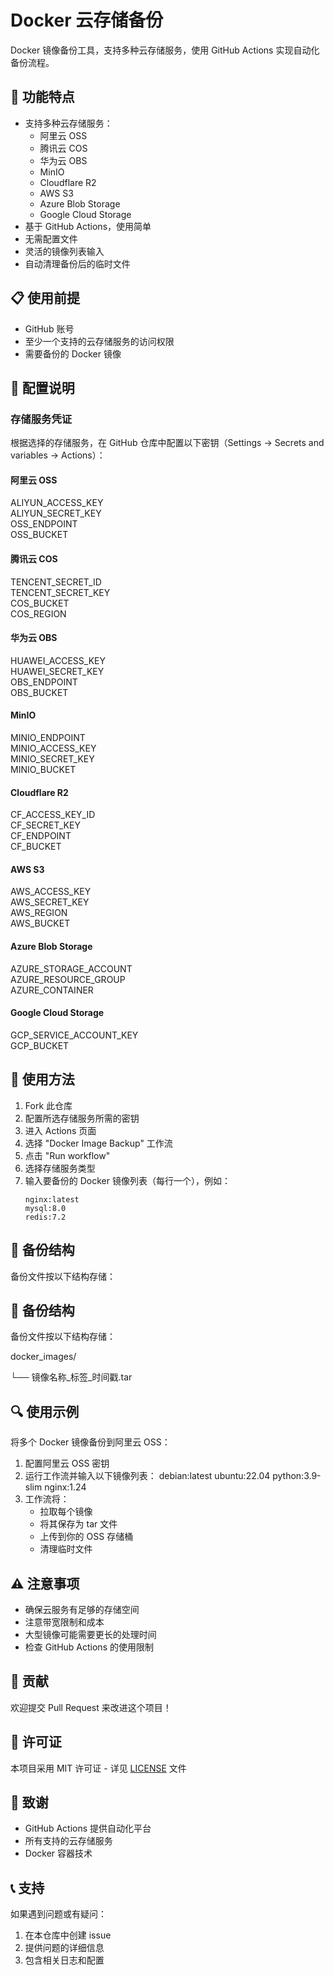 # Docker 云存储备份

Docker 镜像备份工具，支持多种云存储服务，使用 GitHub Actions 实现自动化备份流程。

## 🚀 功能特点

- 支持多种云存储服务：
  - 阿里云 OSS
  - 腾讯云 COS
  - 华为云 OBS
  - MinIO
  - Cloudflare R2
  - AWS S3
  - Azure Blob Storage
  - Google Cloud Storage
- 基于 GitHub Actions，使用简单
- 无需配置文件
- 灵活的镜像列表输入
- 自动清理备份后的临时文件

## 📋 使用前提

- GitHub 账号
- 至少一个支持的云存储服务的访问权限
- 需要备份的 Docker 镜像

## 🔑 配置说明

### 存储服务凭证

根据选择的存储服务，在 GitHub 仓库中配置以下密钥（Settings -> Secrets and variables -> Actions）：

#### 阿里云 OSS
ALIYUN_ACCESS_KEY<br>
ALIYUN_SECRET_KEY<br>
OSS_ENDPOINT<br>
OSS_BUCKET<br>

#### 腾讯云 COS
TENCENT_SECRET_ID<br>
TENCENT_SECRET_KEY<br>
COS_BUCKET<br>
COS_REGION<br>

#### 华为云 OBS
HUAWEI_ACCESS_KEY<br>
HUAWEI_SECRET_KEY<br>
OBS_ENDPOINT<br>
OBS_BUCKET<br>

#### MinIO
MINIO_ENDPOINT<br>
MINIO_ACCESS_KEY<br>
MINIO_SECRET_KEY<br>
MINIO_BUCKET<br>

#### Cloudflare R2
CF_ACCESS_KEY_ID<br>
CF_SECRET_KEY<br>
CF_ENDPOINT<br>
CF_BUCKET<br>

#### AWS S3
AWS_ACCESS_KEY<br>
AWS_SECRET_KEY<br>
AWS_REGION<br>
AWS_BUCKET<br>

#### Azure Blob Storage
AZURE_STORAGE_ACCOUNT<br>
AZURE_RESOURCE_GROUP<br>
AZURE_CONTAINER<br>

#### Google Cloud Storage
GCP_SERVICE_ACCOUNT_KEY<br>
GCP_BUCKET<br>


## 📝 使用方法

1. Fork 此仓库
2. 配置所选存储服务所需的密钥
3. 进入 Actions 页面
4. 选择 "Docker Image Backup" 工作流
5. 点击 "Run workflow"
6. 选择存储服务类型
7. 输入要备份的 Docker 镜像列表（每行一个），例如：
   ```
   nginx:latest
   mysql:8.0
   redis:7.2
   ```


## 📁 备份结构

备份文件按以下结构存储：

## 📁 备份结构

备份文件按以下结构存储：

docker_images/

└── 镜像名称_标签_时间戳.tar

## 🔍 使用示例

将多个 Docker 镜像备份到阿里云 OSS：

1. 配置阿里云 OSS 密钥
2. 运行工作流并输入以下镜像列表：
debian:latest
ubuntu:22.04
python:3.9-slim
nginx:1.24
3. 工作流将：
   - 拉取每个镜像
   - 将其保存为 tar 文件
   - 上传到你的 OSS 存储桶
   - 清理临时文件

## ⚠️ 注意事项

- 确保云服务有足够的存储空间
- 注意带宽限制和成本
- 大型镜像可能需要更长的处理时间
- 检查 GitHub Actions 的使用限制

## 🤝 贡献

欢迎提交 Pull Request 来改进这个项目！

## 📄 许可证

本项目采用 MIT 许可证 - 详见 [LICENSE](LICENSE) 文件

## 🙏 致谢

- GitHub Actions 提供自动化平台
- 所有支持的云存储服务
- Docker 容器技术

## 📞 支持

如果遇到问题或有疑问：
1. 在本仓库中创建 issue
2. 提供问题的详细信息
3. 包含相关日志和配置

